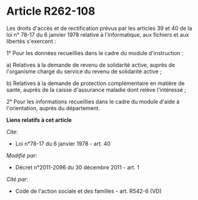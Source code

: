 # Article R262-108

Les droits d'accès et de rectification prévus par les articles 39 et 40 de la loi n° 78-17 du 6 janvier 1978 relative à
l'informatique, aux fichiers et aux libertés s'exercent : 

1° Pour les données recueillies dans le cadre du module d'instruction : 

a) Relatives à la demande de revenu de solidarité active, auprès de l'organisme chargé du service du revenu de solidarité
active ; 

b) Relatives à la demande de protection complémentaire en matière de santé, auprès de la caisse d'assurance maladie dont
relève l'intéressé ; 

2° Pour les informations recueillies dans le cadre du module d'aide à l'orientation, auprès du département.

**Liens relatifs à cet article**

_Cite_:

  - Loi n°78-17 du 6 janvier 1978 - art. 40

_Modifié par_:

  - Décret n°2011-2096 du 30 décembre 2011 - art. 1

_Cité par_:

  - Code de l'action sociale et des familles - art. R542-6 (VD)

